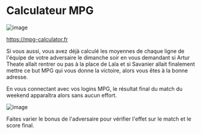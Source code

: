 # Calculateur MPG

![image](https://gitlab.com/uploads/-/system/project/avatar/15624779/mpg-calculator.png?width=40)

https://mpg-calculator.fr

Si vous aussi, vous avez déjà calculé les moyennes de chaque ligne de l'équipe de votre adversaire le dimanche soir en vous demandant si Artur Theate allait rentrer ou pas à la place de Lala et si Savanier allait finalement mettre ce but MPG qui vous donne la victoire, alors vous êtes à la bonne adresse.

En vous connectant avec vos logins MPG, le résultat final du match du weekend apparaîtra alors sans aucun effort.

![image](https://gitlab.com/MuyBien/mpg-calculator/-/raw/master/public/img/screenshots/screenshot-1.png?ref_type=heads)

Faites varier le bonus de l'adversaire pour vérifier l'effet sur le match et le score final.
